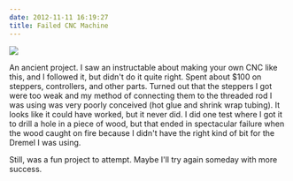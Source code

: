 ```yaml
---
date: 2012-11-11 16:19:27
title: Failed CNC Machine
---
```


[![](http://www.hackniac.com/blog/wp-content/uploads/2011/07/cnc_overview-1024x768.jpg)](http://www.hackniac.com/blog/wp-content/uploads/2011/07/cnc_overview.jpg)

An ancient project. I saw an instructable about making your own CNC like this, and I followed it, but didn't do it quite right. Spent about $100 on steppers, controllers, and other parts. Turned out that the steppers I got were too weak and my method of connecting them to the threaded rod I was using was very poorly conceived (hot glue and shrink wrap tubing). It looks like it could have worked, but it never did. I did one test where I got it to drill a hole in a piece of wood, but that ended in spectacular failure when the wood caught on fire because I didn't have the right kind of bit for the Dremel I was using.

Still, was a fun project to attempt. Maybe I'll try again someday with more success.

